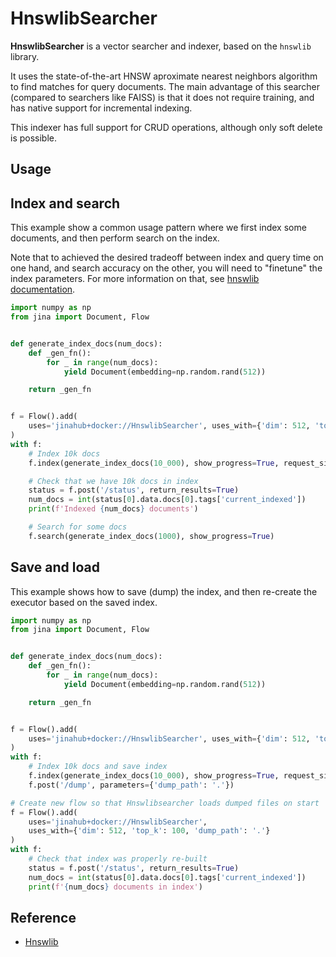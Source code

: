 # HnswlibSearcher

**HnswlibSearcher** is a vector searcher and indexer, based on the `hnswlib` library.

It uses the state-of-the-art HNSW aproximate nearest neighbors algorithm to find matches for query documents. The main advantage of this searcher (compared to searchers like FAISS) is that it does not require training, and has native support for incremental indexing.

This indexer has full support for CRUD operations, although only soft delete is possible.

## Usage

## Index and search

This example show a common usage pattern where we first index some documents, and then
perform search on the index. 

Note that to achieved the desired tradeoff between index and query
time on one hand, and search accuracy on the other, you will need to "finetune" the
index parameters. For more information on that, see [hnswlib documentation](https://github.com/nmslib/hnswlib/blob/master/ALGO_PARAMS.md).

```python
import numpy as np
from jina import Document, Flow


def generate_index_docs(num_docs):
    def _gen_fn():
        for _ in range(num_docs):
            yield Document(embedding=np.random.rand(512))

    return _gen_fn


f = Flow().add(
    uses='jinahub+docker://HnswlibSearcher', uses_with={'dim': 512, 'top_k': 100}
)
with f:
    # Index 10k docs
    f.index(generate_index_docs(10_000), show_progress=True, request_size=100)

    # Check that we have 10k docs in index
    status = f.post('/status', return_results=True)
    num_docs = int(status[0].data.docs[0].tags['current_indexed'])
    print(f'Indexed {num_docs} documents')

    # Search for some docs
    f.search(generate_index_docs(1000), show_progress=True)
```


## Save and load

This example shows how to save (dump) the index, and then re-create the executor based
on the saved index.

```python
import numpy as np
from jina import Document, Flow


def generate_index_docs(num_docs):
    def _gen_fn():
        for _ in range(num_docs):
            yield Document(embedding=np.random.rand(512))

    return _gen_fn


f = Flow().add(
    uses='jinahub+docker://HnswlibSearcher', uses_with={'dim': 512, 'top_k': 100}
)
with f:
    # Index 10k docs and save index
    f.index(generate_index_docs(10_000), show_progress=True, request_size=100)
    f.post('/dump', parameters={'dump_path': '.'})

# Create new flow so that Hnswlibsearcher loads dumped files on start
f = Flow().add(
    uses='jinahub+docker://HnswlibSearcher', 
    uses_with={'dim': 512, 'top_k': 100, 'dump_path': '.'}
)
with f:
    # Check that index was properly re-built
    status = f.post('/status', return_results=True)
    num_docs = int(status[0].data.docs[0].tags['current_indexed'])
    print(f'{num_docs} documents in index')
```

## Reference

- [Hnswlib](https://github.com/nmslib/hnswlib)

<!-- version=v0.2 -->
